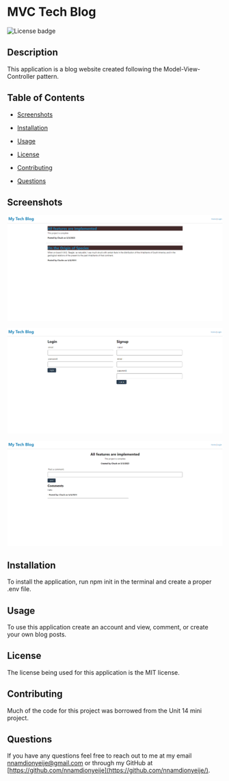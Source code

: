 # MVC Tech Blog

![License badge](https://img.shields.io/badge/license-MIT-red.svg)

## Description

This application is a blog website created following the Model-View-Controller pattern.

## Table of Contents

- [Screenshots](#screenshots)

- [Installation](#installation)

- [Usage](#usage)

- [License](#license)

- [Contributing](#contributing)

- [Questions](#questions)

## Screenshots

![Screenshot of the application's homepage](./assets/images/homepage-screenshot.png)

![Screenshot of the login page](./assets/images/login-screenshot.png)

![Screenshot of a post in the application](./assets/images/singlepost-screenshot.png)

## Installation

To install the application, run npm init in the terminal and create a proper .env file.

## Usage

To use this application create an account and view, comment, or create your own blog posts.

## License

The license being used for this application is the MIT license.

## Contributing

Much of the code for this project was borrowed from the Unit 14 mini project.

## Questions

If you have any questions feel free to reach out to me at my email nnamdionyeije@gmail.com or through my GitHub at [https://github.com/nnamdionyeije](https://github.com/nnamdionyeije/).
